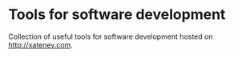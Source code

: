 # Tools for software development

Collection of useful tools for software development hosted on http://xatenev.com.
